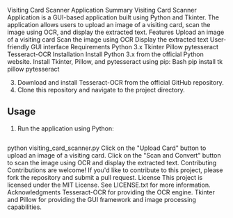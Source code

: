 Visiting Card Scanner Application
Summary
Visiting Card Scanner Application is a GUI-based application built using Python and Tkinter. The application allows users to upload an image of a visiting card, scan the image using OCR, and display the extracted text.
Features
Upload an image of a visiting card
Scan the image using OCR
Display the extracted text
User-friendly GUI interface
Requirements
Python 3.x
Tkinter
Pillow
pytesseract
Tesseract-OCR
Installation
Install Python 3.x from the official Python website.
Install Tkinter, Pillow, and pytesseract using pip:
Bash
pip install tk pillow pytesseract

3.  Download and install Tesseract-OCR from the official GitHub repository.
4.  Clone this repository and navigate to the project directory.


## Usage

1.  Run the application using Python:

    ```bash
python visiting_card_scanner.py
Click on the "Upload Card" button to upload an image of a visiting card.
Click on the "Scan and Convert" button to scan the image using OCR and display the extracted text.
Contributing
Contributions are welcome! If you'd like to contribute to this project, please fork the repository and submit a pull request.
License
This project is licensed under the MIT License. See LICENSE.txt for more information.
Acknowledgments
Tesseract-OCR for providing the OCR engine.
Tkinter and Pillow for providing the GUI framework and image processing capabilities.
